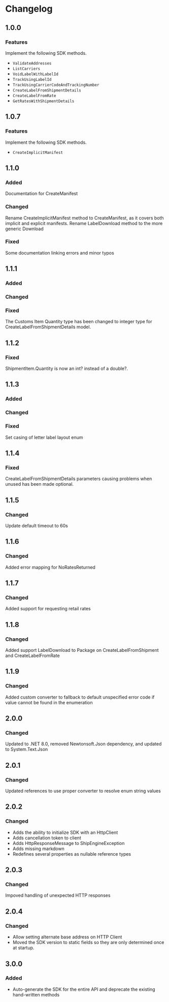 # Changelog


## 1.0.0

### Features

Implement the following SDK methods.

- `ValidateAddresses`
- `ListCarriers`
- `VoidLabelWithLabelId`
- `TrackUsingLabelId`
- `TrackUsingCarrierCodeAndTrackingNumber`
- `CreateLabelFromShipmentDetails`
- `CreateLabelFromRate`
- `GetRatesWithShipmentDetails`


## 1.0.7

### Features

Implement the following SDK methods.
- `CreateImplicitManifest`



## 1.1.0

### Added

Documentation for CreateManifest

### Changed

Rename CreateImplicitManifest method to CreateManifest, as it covers both implicit and explicit manifests.
Rename LabelDownload method to the more generic Download

### Fixed

Some documentation linking errors and minor typos


## 1.1.1

### Added

### Changed

### Fixed

The Customs Item Quantity type has been changed to integer type for CreateLabelFromShipmentDetails model.


## 1.1.2

### Fixed

ShipmentItem.Quantity is now an int? instead of a double?.

## 1.1.3

### Added

### Changed

### Fixed

Set casing of letter label layout enum

## 1.1.4

### Fixed

CreateLabelFromShipmentDetails parameters causing problems when unused has been made optional.

## 1.1.5

### Changed

Update default timeout to 60s

## 1.1.6

### Changed

Added error mapping for NoRatesReturned

## 1.1.7

### Changed

Added support for requesting retail rates

## 1.1.8

### Changed

Added support LabelDownload to Package on CreateLabelFromShipment and CreateLabelFromRate

## 1.1.9

### Changed

Added custom converter to fallback to default unspecified error code if value cannot be found in the enumeration

## 2.0.0

### Changed

Updated to .NET 8.0, removed Newtonsoft.Json dependency, and updated to System.Text.Json

## 2.0.1

### Changed

Updated references to use proper converter to resolve enum string values

## 2.0.2

### Changed

- Adds the ability to initialize SDK with an HttpClient
- Adds cancellation token to client
- Adds HttpResponseMessage to ShipEngineException
- Adds missing markdown
- Redefines several properties as nullable reference types

## 2.0.3

### Changed

Impoved handling of unexpected HTTP responses

## 2.0.4

### Changed

- Allow setting alternate base address on HTTP Client
- Moved the SDK version to static fields so they are only determined once at startup.

## 3.0.0

### Added

- Auto-generate the SDK for the entire API and deprecate the existing hand-written methods
